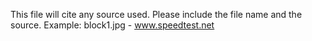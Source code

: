 This file will cite any source used. Please include the file name and the source. Example:
block1.jpg - www.speedtest.net
